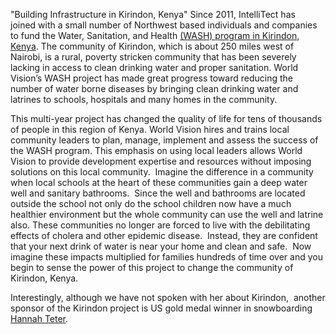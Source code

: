 

 "Building Infrastructure in Kirindon, Kenya"
Since 2011, IntelliTect has joined with a small number of Northwest based individuals and companies to fund the Water, Sanitation, and Health [(WASH) program in Kirindon, Kenya](https://my.worldvision.org/community-profiles/kenya/kirindon). The community of Kirindon, which is about 250 miles west of Nairobi, is a rural, poverty stricken community that has been severely lacking in access to clean drinking water and proper sanitation. World Vision’s WASH project has made great progress toward reducing the number of water borne diseases by bringing clean drinking water and latrines to schools, hospitals and many homes in the community.

This multi-year project has changed the quality of life for tens of thousands of people in this region of Kenya. World Vision hires and trains local community leaders to plan, manage, implement and assess the success of the WASH program. This emphasis on using local leaders allows World Vision to provide development expertise and resources without imposing solutions on this local community.  Imagine the difference in a community when local schools at the heart of these communities gain a deep water well and sanitary bathrooms.  Since the well and bathrooms are located outside the school not only do the school children now have a much healthier environment but the whole community can use the well and latrine also. These communities no longer are forced to live with the debilitating effects of cholera and other epidemic disease.  Instead, they are confident that your next drink of water is near your home and clean and safe.  Now imagine these impacts multiplied for families hundreds of time over and you begin to sense the power of this project to change the community of Kirindon, Kenya.

Interestingly, although we have not spoken with her about Kirindon,  another sponsor of the Kirindon project is US gold medal winner in snowboarding [Hannah Teter](https://www.firstgiving.com/fundraiser/world-vision/hannahteter "Hannah Teter sponsors Kirindon WASH").
